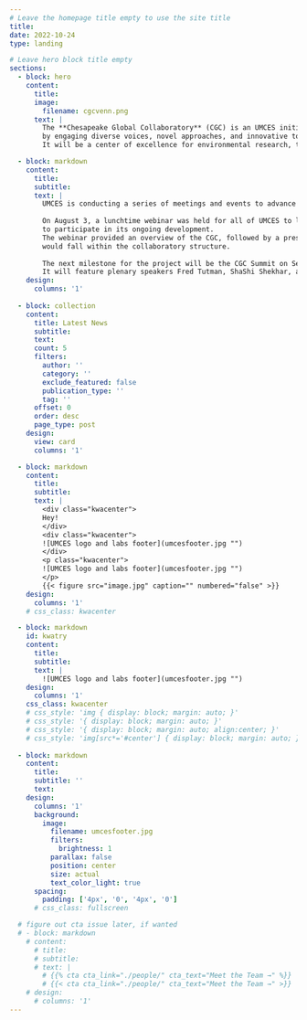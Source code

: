 ```yaml
---
# Leave the homepage title empty to use the site title
title:
date: 2022-10-24
type: landing

# Leave hero block title empty
sections:
  - block: hero
    content:
      title:
      image:
        filename: cgcvenn.png
      text: |
        The **Chesapeake Global Collaboratory** (CGC) is an UMCES initiative to generate accelerated solutions to big problems
        by engaging diverse voices, novel approaches, and innovative tools.
        It will be a center of excellence for environmental research, teaching, and practice.

  - block: markdown
    content:
      title:
      subtitle:
      text: |
        UMCES is conducting a series of meetings and events to advance the initiative with faculty and external partners.
    
        On August 3, a lunchtime webinar was held for all of UMCES to learn about the progress of the CGC and 
        to participate in its ongoing development.
        The webinar provided an overview of the CGC, followed by a presentation of specific research projects from UMCES faculty that 
        would fall within the collaboratory structure.
    
        The next milestone for the project will be the CGC Summit on September 28–29 at the Rita Rossi Colwell Center in Baltimore.
        It will feature plenary speakers Fred Tutman, ShaShi Shekhar, and Dr. Erica Key.
    design:
      columns: '1'
  
  - block: collection
    content:
      title: Latest News
      subtitle:
      text:
      count: 5
      filters:
        author: ''
        category: ''
        exclude_featured: false
        publication_type: ''
        tag: ''
      offset: 0
      order: desc
      page_type: post
    design:
      view: card
      columns: '1'

  - block: markdown
    content:
      title:
      subtitle:
      text: |
        <div class="kwacenter">
        Hey!
        </div>
        <div class="kwacenter">
        ![UMCES logo and labs footer](umcesfooter.jpg "")
        </div>
        <p class="kwacenter">
        ![UMCES logo and labs footer](umcesfooter.jpg "")
        </p>
        {{< figure src="image.jpg" caption="" numbered="false" >}}
    design:
      columns: '1'
    # css_class: kwacenter

  - block: markdown
    id: kwatry
    content:
      title:
      subtitle:
      text: |
        ![UMCES logo and labs footer](umcesfooter.jpg "")
    design:
      columns: '1'
    css_class: kwacenter
    # css_style: 'img { display: block; margin: auto; }'
    # css_style: '{ display: block; margin: auto; }'
    # css_style: '{ display: block; margin: auto; align:center; }'
    # css_style: 'img[src*='#center'] { display: block; margin: auto; }'
  
  - block: markdown
    content:
      title:
      subtitle: ''
      text:
    design:
      columns: '1'
      background:
        image: 
          filename: umcesfooter.jpg
          filters:
            brightness: 1
          parallax: false
          position: center
          size: actual
          text_color_light: true
      spacing:
        padding: ['4px', '0', '4px', '0']
      # css_class: fullscreen

  # figure out cta issue later, if wanted
  # - block: markdown
    # content:
      # title:
      # subtitle:
      # text: |
        # {{% cta cta_link="./people/" cta_text="Meet the Team →" %}}
        # {{< cta cta_link="./people/" cta_text="Meet the Team →" >}}
    # design:
      # columns: '1'
---
```

